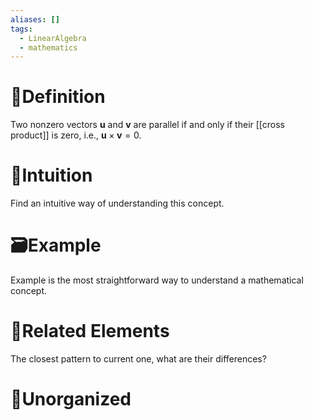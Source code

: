 ```yaml
---
aliases: []
tags:
  - LinearAlgebra
  - mathematics
---
```



# 📝Definition
Two nonzero vectors $\mathbf{u}$ and $\mathbf{v}$ are parallel if and only if their [[cross product]] is zero, i.e., $\mathbf{u}\times\mathbf{v}=0$.

# 🧠Intuition
Find an intuitive way of understanding this concept.

# 🗃Example
Example is the most straightforward way to understand a mathematical concept.

# 🌱Related Elements
The closest pattern to current one, what are their differences?


# 🍂Unorganized